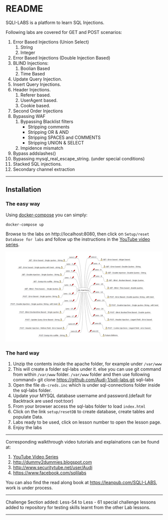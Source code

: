 # README

SQLI-LABS is a platform to learn SQL Injections.


Following labs are covered for GET and POST scenarios:

1. Error Based Injections (Union Select)
	1. String
	2. Integer
2. Error Based Injections (Double Injection Based)
3. BLIND Injections:
	1. Boolian Based
	2. Time Based
4. Update Query Injection.
5. Insert Query Injections.
6. Header Injections.
	1. Referer based.
	2. UserAgent based.
	3. Cookie based.
7. Second Order Injections
8. Bypassing WAF
	1. Bypassing Blacklist filters
		- Stripping comments
		- Stripping OR & AND
		- Stripping SPACES and COMMENTS
		- Stripping UNION & SELECT
	2. Impidence mismatch
9. Bypass addslashes()
10. Bypassing mysql_real_escape_string. (under special conditions)
11. Stacked SQL injections.
12. Secondary channel extraction

---

## Installation

### The easy way

Using [docker-compose](https://docs.docker.com/compose/) you can simply:

```
docker-compose up
```

Browse to the labs on http://localhost:8080, then click on `Setup/reset Database for labs` and follow up the instructions in the [YouTube video series](https://www.youtube.com/watch?v=NJ9AA1_t1Ic&list=PLkiAz1NPnw8qEgzS7cgVMKavvOAdogsro&index=23).

![Lessons](index.html_files/injection_types.png)

### The hard way

1. Unzip the contents inside the apache folder, for example under `/var/www`
2. This will create a folder sql-labs under it. else you can use git command from within `/var/www` folder.
`/var/www` folder and then use following command> git clone https://github.com/Audi-1/sqli-labs.git sqli-labs
3. Open the file `db-creds.inc` which is under sql-connections folder inside the sql-labs folder.
4. Update your MYSQL database username and password.(default for Backtrack are used root:toor)
5. From your browser access the sql-labs folder to load `index.html`
6. Click on the link `setup/resetDB` to create database, create tables and populate Data.
7. Labs ready to be used, click on lesson number to open the lesson page.
8. Enjoy the labs

---

Corresponding walkthrough video tutorials and explainations can be found at:

1. [YouTube Video Series](https://www.youtube.com/watch?v=NJ9AA1_t1Ic&list=PLkiAz1NPnw8qEgzS7cgVMKavvOAdogsro&index=23)
1. http://dummy2dummies.blogspot.com 
2. http://www.securitytube.net/user/Audi
3. https://www.facebook.com/sqlilabs

You can also find the read along book at https://leanpub.com/SQLI-LABS, work is under process.

---

Challenge Section added:
Less-54 to Less - 61 special challenge lessons added to repository for testing skills learnt from the other Lab lessons.

---

